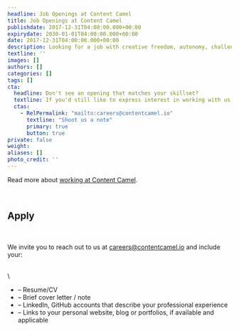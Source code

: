 ```yaml
---
headline: Job Openings at Content Camel
title: Job Openings at Content Camel
publishdate: 2017-12-31T04:00:00.000+00:00
expirydate: 2030-01-01T04:00:00.000+00:00
date: 2017-12-31T04:00:00.000+00:00
description: Looking for a job with creative freedom, autonomy, challenging work, experienced leadership and helpful peers? Look no further!
textline: ''
images: []
authors: []
categories: []
tags: []
cta:
  headline: Don't see an opening that matches your skillset?
  textline: If you'd still like to express interest in working with us,
  ctas:
    - RelPermalink: "mailto:careers@contentcamel.io"
      textline: "Shoot us a note"
      primary: true
      button: true
private: false
weight: 
aliases: []
photo_credit: ''
---
```

Read more about [working at Content Camel](https://www.contentcamel.io/careers).

<br/>

## Apply

<br/>

We invite you to reach out to us at [careers@contentcamel.io](mailto:careers@contentcamel.io) and include your:

\
\

* – Resume/CV
* – Brief cover letter / note
* – LinkedIn, GitHub accounts that describe your professional experience
* – Links to your personal website, blog or portfolios, if available and applicable

<!--more-->
